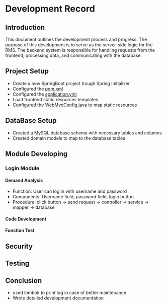 # Development Record
## Introduction
This document outlines the development process and progress.
The purpose of this development is to serve as the server-side logic for the RMS.
The backend system is responsible for handling requests from the frontend, processing data, and communicating with the database.

## Project Setup
- Create a new SpringBoot project trough Spring Initializer
- Configured the [pom.xml](../pom.xml)
- Configured the [application.yml](../src/main/resources/application.yml)
- Load frontend static resources templates
- Configured the [WebMvcConfig.java](../src/main/java/com/tenphun/rmsys/config/WebMvcConfig.java) to map static resources

## DataBase Setup
- Created a MySQL database schema with necessary tables and columns
- Created domain models to map to the database tables

## Module Developing
### Login Module
#### Demand Analysis
- Function: User can log in with username and password
- Components: Username field, password field, login button
- Procedure: click button -> send request -> controller -> service -> mapper -> database
#### Code Development
#### Function Test

## Security

## Testing

## Conclusion
- used lombok to print log in case of better maintenance
- Wrote detailed development documentation